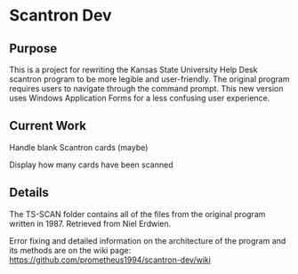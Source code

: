 # Scantron Dev

## Purpose
This is a project for rewriting the Kansas State University Help Desk scantron program to be more legible and user-friendly. The original program requires users to navigate through the command prompt. This new version uses Windows Application Forms for a less confusing user experience.

## Current Work
Handle blank Scantron cards (maybe)

Display how many cards have been scanned

## Details
The TS-SCAN folder contains all of the files from the original program written in 1987. Retrieved from Niel Erdwien.

Error fixing and detailed information on the architecture of the program and its methods are on the wiki page: https://github.com/prometheus1994/scantron-dev/wiki
